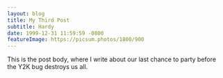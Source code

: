 ```yaml
---
layout: blog
title: My Third Post
subtitle: Hardy
date: 1999-12-31 11:59:59 -0800
featureImage: https://picsum.photos/1800/900
---
```

This is the post body, where I write about our last chance to party before the Y2K bug destroys us all.

